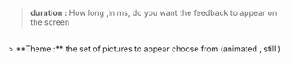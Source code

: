 > **duration :**
How long ,in ms, do you want the feedback to appear on the screen
<br>
> **Theme :**
the set of pictures to appear choose from (animated , still )
